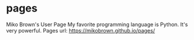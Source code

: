 # pages
Miko Brown's User Page
My favorite programming language is Python. It's very powerful.
Pages url: https://mikobrown.github.io/pages/
